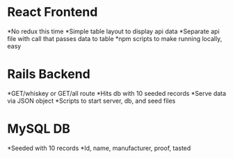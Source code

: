 # React Frontend
  *No redux this time
  *Simple table layout to display api data
  *Separate api file with call that passes data to table
  *npm scripts to make running locally, easy


# Rails Backend
  *GET/whiskey or GET/all route
  *Hits db with 10 seeded records
  *Serve data via JSON object
  *Scripts to start server, db, and seed files

# MySQL DB
  *Seeded with 10 records
  *Id, name, manufacturer, proof, tasted
